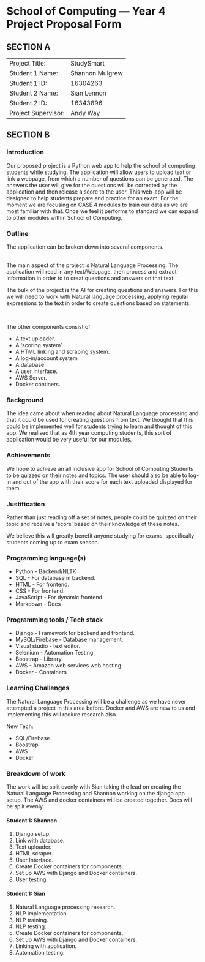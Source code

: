 # School of Computing &mdash; Year 4 Project Proposal Form


## SECTION A

|                     |                   |
|---------------------|-------------------|
|Project Title:       | StudySmart            |
|Student 1 Name:      | Shannon Mulgrew   |
|Student 1 ID:        | 16304263            |
|Student 2 Name:      | Sian   Lennon         |
|Student 2 ID:        | 16343896            |
|Project Supervisor:  | Andy Way            |



## SECTION B

### Introduction

Our proposed project is a Python web app to help the school of computing students while studying. The application will allow users to upload text or link a webpage, from which a number of questions can be generated.
The answers the user will give for the questions will be corrected by the application and then release a score to the user.
This web-app will be designed to help students prepare and practice for an exam. 
For the moment we are focusing on CASE 4 modules to train our data as we are most familiar with that. 
Once we feel it performs to standard we can expand to other modules within School of Computing.


### Outline

The application can be broken down into several components.

<br />
The main aspect of the project is Natural Language Processing. The application will read in any text/Webpage, then process and extract information in order to to creat questions and answers on that text.

The bulk of the project is the AI for creating questions and answers. For this we will need to work with Natural language processing, applying regular expressions to the text in order to create questions based on statements.


<br />

The other components consist of  
- A text uploader.
- A ‘scoring system’.
- A HTML linking and scraping system.
- A log-in/account system
- A database 
- A user interface.
- AWS Server.
- Docker continers.


### Background

The idea came about when reading about Natural Language processing and that it could be used for creating questions from text. We thought that this could be implemented well for students trying to learn and thought of this app. We realised that as 4th year computing students, this sort of application would be very useful for our modules. 

### Achievements

We hope to achieve an all inclusive app for School of Computing Students to be quizzed on their notes and topics. The user should also be able to log-in and out of the app with their score for each text uploaded displayed for them. 



### Justification

Rather than just reading off a set of notes, people could be quizzed on their topic and receive a ‘score’ based on their knowledge of these notes.

We believe this will greatly benefit anyone studying for exams, specifically students coming up to exam season.


### Programming language(s)

- Python - Backend/NLTK 
- SQL - For database in backend.
- HTML - For frontend.
- CSS - For frontend.
- JavaScript - For dynamic frontend.
- Markdown - Docs

### Programming tools / Tech stack

- Django - Framework for backend and frontend.
- MySQL/Firebase - Database management.
- Visual studio - text editor.
- Selenium - Automation Testing.
- Boostrap - Library.
- AWS - Amazon web services web hosting
- Docker - Containers


### Learning Challenges

The Natural Language Processing will be a challenge as we have never attempted a project in this area before. Docker and AWS are new to us and implementing this will reqiure research also.



New Tech:


- SQL/Firebase
- Boostrap
- AWS
- Docker


### Breakdown of work

The work will be split evenly with Sian taking the lead on creating the Natural Language Processing and Shannon working on the django app setup. The AWS and docker containers will be created together. Docs will be split evenly.


#### Student 1: Shannon

1. Django setup.
2. Link with database.
3. Text uploader.
4. HTML scraper.
5. User Interface.
6. Create Docker containers for components.
7. Set up AWS with Django and Docker containers.
8. User testing.


#### Student 1: Sian

1. Natural Language processing research.
2. NLP implementation.
3. NLP training.
4. NLP testing.
5. Create Docker containers for components.
6. Set up AWS with Django and Docker containers.
7. Linking with application.
8. Automation testing.
